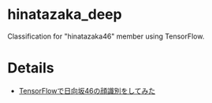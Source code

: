 # hinatazaka_deep
Classification for "hinatazaka46" member using TensorFlow.

# Details
- [TensorFlowで日向坂46の顔識別をしてみた](https://tsu-tech.hatenablog.com/entry/2019/05/02/104655)
